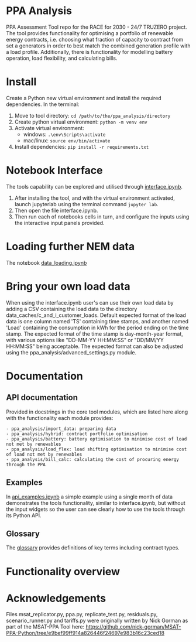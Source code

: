 # PPA Analysis

PPA Assessment Tool repo for the RACE for 2030 - 24/7 TRUZERO project. The tool provides functionality for optimising
a portfolio of renewable energy contracts, i.e. choosing what fraction of capacity to contract from set a generators in 
order to best match the combined generation profile with a load profile. Additionally, there is functionality for 
modelling battery operation, load flexibility, and calculating bills.

# Install

Create a Python new virtual environment and install the required dependencies. In the terminal:

1. Move to tool directory: ```cd /path/to/the/ppa_analysis/directory```
2. Create python virtual environment: ```python -m venv env```
3. Activate virtual environment:
   - windows: ```.\env\Scripts\activate```
   - mac/linux: ```source env/bin/activate```
4. Install dependencies: ```pip install -r requirements.txt```

# Notebook Interface

The tools capability can be explored and utilised through [interface.ipynb](interface.ipynb). 

1. After installing the tool, and with the virtual environment activated, launch jupyterlab using the terminal 
   command ```jupyter lab```. 
2. Then open the file interface.ipynb.
3. Then run each of notebooks cells in turn, and configure the inputs using the interactive input panels provided. 

# Loading further NEM data

The notebook [data_loading.ipynb](data_loading.ipynb)

# Bring your own load data

When using the interface.ipynb user's can use their own load data by adding a CSV containing the load data to the 
directory data_caches/c_and_i_customer_loads. Default expected format of the load data is one column named 'TS'
containing time stamps, and another named 'Load' containing the consumption in kWh for the period ending on the
time stamp. The expected format of the time stamp is day-month-year format, with various options like 
"DD-MM-YY HH:MM:SS" or "DD/MM/YY HH:MM:SS" being acceptable. The expected format can also be adjusted using the 
ppa_analysis/advanced_settings.py module.

# Documentation

## API documentation 

Provided in docstrings in the core tool modules, which are listed here along with the functionality each module 
provides:

    - ppa_analysis/import_data: preparing data
    - ppa_analysis/hybrid: contract portfolio optimisation
    - ppa_analysis/battery: battery optimisation to minimise cost of load not met by renewables
    - ppa_analysis/load_flex: load shifting optimisation to minimise cost of load not met by renewables
    - ppa_analysis/bill_calc: calculating the cost of procuring energy through the PPA

## Examples

In [api_examples.ipynb](api_examples.ipynb) a simple example using a single month of data demonstrates the tools 
functionality, similar to interface.ipynb, but without the input widgets so the user can see clearly how to use 
the tools through its Python API.

## Glossary

The [glossary](glossary.md) provides definitions of key terms including contract types.

# Functionality overview

# Acknowledgements

Files msat_replicator.py, ppa.py, replicate_test.py, residuals.py, scenario_runner.py and tariffs.py were 
originally written by Nick Gorman as part of the MSAT-PPA Tool here: 
https://github.com/nick-gorman/MSAT-PPA-Python/tree/e9bef99ff914a826446f24697e983b16c23ced18

